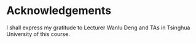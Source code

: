 # Acknowledgements  
I shall express my gratitude to Lecturer Wanlu Deng and TAs in Tsinghua University of this course.  
